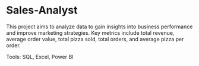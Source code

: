 # Sales-Analyst
This project aims to analyze data to gain insights into business performance and improve marketing strategies. Key metrics include total revenue, average order value, total pizza sold, total orders, and average pizza per order.

Tools: SQL, Excel, Power BI
